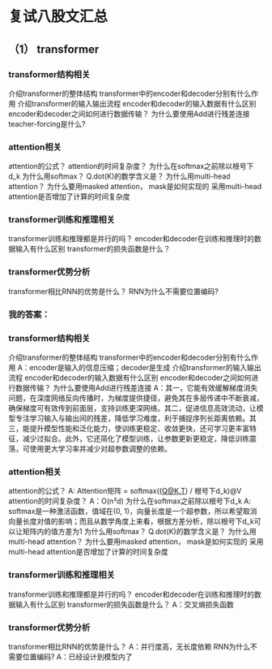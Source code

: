# 复试八股文汇总

## （1） transformer

### transformer结构相关

介绍transformer的整体结构
transformer中的encoder和decoder分别有什么作用
介绍transformer的输入输出流程
encoder和decoder的输入数据有什么区别
encoder和decoder之间如何进行数据传输？
为什么要使用Add进行残差连接
teacher-forcing是什么?

### attention相关

attention的公式？
attention的时间复杂度？
为什么在softmax之前除以根号下d_k
为什么用softmax？
Q.dot(K)的数学含义是？
为什么用multi-head attention？
为什么要用masked attention， mask是如何实现的
采用multi-head attention是否增加了计算的时间复杂度

### transformer训练和推理相关

transformer训练和推理都是并行的吗？
encoder和decoder在训练和推理时的数据输入有什么区别
transformer的损失函数是什么？

### transformer优势分析

transformer相比RNN的优势是什么？
RNN为什么不需要位置编码?



### 我的答案：

### transformer结构相关

介绍transformer的整体结构
transformer中的encoder和decoder分别有什么作用
A：encoder是输入的信息压缩；decoder是生成
介绍transformer的输入输出流程
encoder和decoder的输入数据有什么区别
encoder和decoder之间如何进行数据传输？
为什么要使用Add进行残差连接
A：其一，它能有效缓解梯度消失问题，在深度网络反向传播时，为梯度提供捷径，避免其在多层传递中不断衰减，确保梯度可有效传到前面层，支持训练更深网络。其二，促进信息高效流动，让模型专注学习输入与输出间的残差，降低学习难度，利于捕捉序列长距离依赖。其三，能提升模型性能和泛化能力，使训练更稳定、收敛更快，还可学习更丰富特征，减少过拟合。此外，它还简化了模型训练，让参数更新更稳定，降低训练震荡，可使用更大学习率并减少对超参数调整的依赖。

### attention相关

attention的公式？
A: Attention矩阵 = softmax((Q@K.T) / 根号下d_k)@V
attention的时间复杂度？
A：O(n²d)
为什么在softmax之前除以根号下d_k
A: softmax是一种激活函数，值域在(0, 1)，向量长度是一个超参数，所以希望取消向量长度对值的影响；而且从数学角度上来看，根据方差分析，除以根号下d_k可以让矩阵内的值方差为1
为什么用softmax？
Q.dot(K)的数学含义是？
为什么用multi-head attention？
为什么要用masked attention， mask是如何实现的
采用multi-head attention是否增加了计算的时间复杂度

### transformer训练和推理相关

transformer训练和推理都是并行的吗？
encoder和decoder在训练和推理时的数据输入有什么区别
transformer的损失函数是什么？
A：交叉熵损失函数

### transformer优势分析

transformer相比RNN的优势是什么？
A：并行度高，无长度依赖
RNN为什么不需要位置编码?
A：已经设计到模型内了

